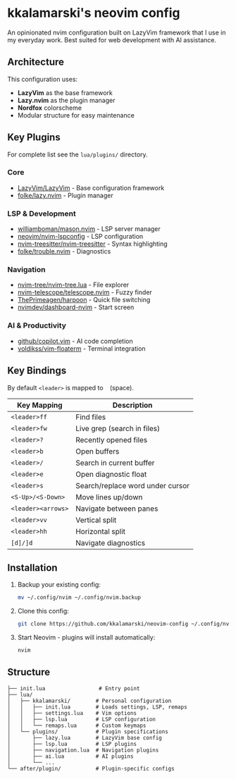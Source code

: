 # kkalamarski's neovim config

An opinionated nvim configuration built on LazyVim framework that I use in my everyday work. Best suited for web development with AI assistance.

## Architecture

This configuration uses:
- **LazyVim** as the base framework
- **Lazy.nvim** as the plugin manager
- **Nordfox** colorscheme
- Modular structure for easy maintenance

## Key Plugins

For complete list see the `lua/plugins/` directory.

### Core
- [LazyVim/LazyVim](https://github.com/LazyVim/LazyVim) - Base configuration framework
- [folke/lazy.nvim](https://github.com/folke/lazy.nvim) - Plugin manager

### LSP & Development
- [williamboman/mason.nvim](https://github.com/williamboman/mason.nvim) - LSP server manager
- [neovim/nvim-lspconfig](https://github.com/neovim/nvim-lspconfig) - LSP configuration
- [nvim-treesitter/nvim-treesitter](https://github.com/nvim-treesitter/nvim-treesitter) - Syntax highlighting
- [folke/trouble.nvim](https://github.com/folke/trouble.nvim) - Diagnostics

### Navigation
- [nvim-tree/nvim-tree.lua](https://github.com/nvim-tree/nvim-tree.lua) - File explorer
- [nvim-telescope/telescope.nvim](https://github.com/nvim-telescope/telescope.nvim) - Fuzzy finder
- [ThePrimeagen/harpoon](https://github.com/ThePrimeagen/harpoon) - Quick file switching
- [nvimdev/dashboard-nvim](https://github.com/nvimdev/dashboard-nvim) - Start screen

### AI & Productivity
- [github/copilot.vim](https://github.com/github/copilot.vim) - AI code completion
- [voldikss/vim-floaterm](https://github.com/voldikss/vim-floaterm) - Terminal integration

## Key Bindings

By default `<leader>` is mapped to ` ` (space).

| Key Mapping | Description |
|-------------|-------------|
| `<leader>ff` | Find files |
| `<leader>fw` | Live grep (search in files) |
| `<leader>?` | Recently opened files |
| `<leader>b` | Open buffers |
| `<leader>/` | Search in current buffer |
| `<leader>e` | Open diagnostic float |
| `<leader>s` | Search/replace word under cursor |
| `<S-Up>/<S-Down>` | Move lines up/down |
| `<leader><arrows>` | Navigate between panes |
| `<leader>vv` | Vertical split |
| `<leader>hh` | Horizontal split |
| `[d]/]d` | Navigate diagnostics |

## Installation

1. Backup your existing config:
   ```bash
   mv ~/.config/nvim ~/.config/nvim.backup
   ```

2. Clone this config:
   ```bash
   git clone https://github.com/kkalamarski/neovim-config ~/.config/nvim
   ```

3. Start Neovim - plugins will install automatically:
   ```bash
   nvim
   ```

## Structure

```
├── init.lua                 # Entry point
├── lua/
│   ├── kkalamarski/        # Personal configuration
│   │   ├── init.lua        # Loads settings, LSP, remaps
│   │   ├── settings.lua    # Vim options
│   │   ├── lsp.lua         # LSP configuration
│   │   └── remaps.lua      # Custom keymaps
│   └── plugins/            # Plugin specifications
│       ├── lazy.lua        # LazyVim base config
│       ├── lsp.lua         # LSP plugins
│       ├── navigation.lua  # Navigation plugins
│       ├── ai.lua          # AI plugins
│       └── ...
└── after/plugin/           # Plugin-specific configs
```
